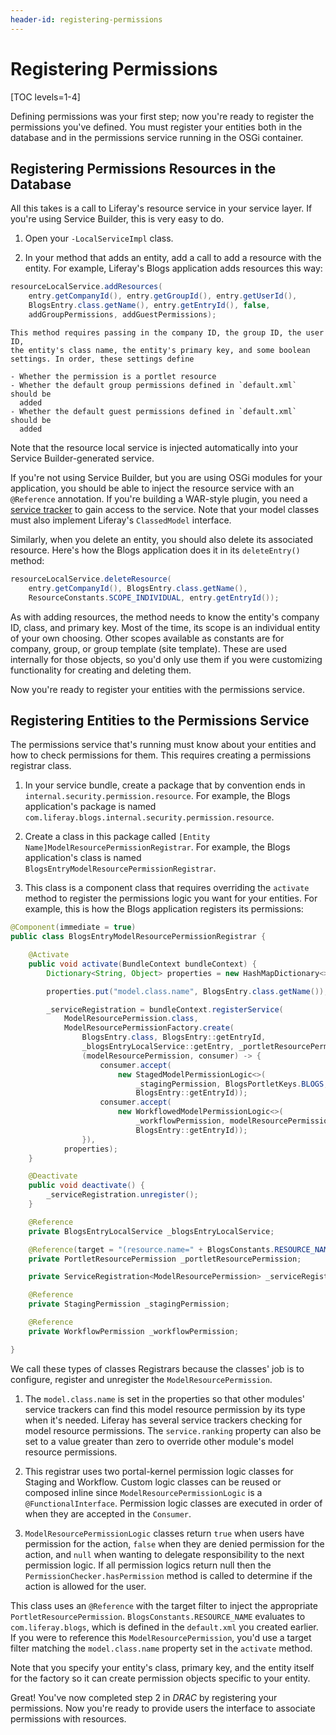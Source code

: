 ```yaml
---
header-id: registering-permissions
---
```


# Registering Permissions

[TOC levels=1-4]

Defining permissions was your first step; now you're ready to register the
permissions you've defined. You must register your entities both in the database
and in the permissions service running in the OSGi container. 

## Registering Permissions Resources in the Database

All this takes is a call to Liferay's resource service in your service layer. If
you're using Service Builder, this is very easy to do. 

1.  Open your `-LocalServiceImpl` class. 

2.  In your method that adds an entity, add a call to add a resource with the
    entity. For example, Liferay's Blogs application adds resources this way: 
 
```java
resourceLocalService.addResources(
	entry.getCompanyId(), entry.getGroupId(), entry.getUserId(),
	BlogsEntry.class.getName(), entry.getEntryId(), false,
	addGroupPermissions, addGuestPermissions);
```

    This method requires passing in the company ID, the group ID, the user ID,
    the entity's class name, the entity's primary key, and some boolean
    settings. In order, these settings define 

    - Whether the permission is a portlet resource
    - Whether the default group permissions defined in `default.xml` should be
      added
    - Whether the default guest permissions defined in `default.xml` should be
      added

Note that the resource local service is injected automatically into your Service
Builder-generated service. 

If you're not using Service Builder, but you are using OSGi modules for your
application, you should be able to inject the resource service with an
`@Reference` annotation. If you're building a WAR-style plugin, you need
a [service tracker](/docs/7-2/customization/-/knowledge_base/c/service-trackers) to
gain access to the service. Note that your model classes must also implement
Liferay's `ClassedModel` interface. 

Similarly, when you delete an entity, you should also delete its associated
resource. Here's how the Blogs application does it in its `deleteEntry()`
method: 

```java
resourceLocalService.deleteResource(
	entry.getCompanyId(), BlogsEntry.class.getName(),
	ResourceConstants.SCOPE_INDIVIDUAL, entry.getEntryId());
```

As with adding resources, the method needs to know the entity's company ID,
class, and primary key. Most of the time, its scope is an individual entity of
your own choosing. Other scopes available as constants are for company, group,
or group template (site template). These are used internally for those objects,
so you'd only use them if you were customizing functionality for creating and
deleting them. 

Now you're ready to register your entities with the permissions service. 

## Registering Entities to the Permissions Service

The permissions service that's running must know about your entities and how to
check permissions for them. This requires creating a permissions registrar
class. 

1.  In your service bundle, create a package that by convention ends in
    `internal.security.permission.resource`. For example, the Blogs
    application's package is named
    `com.liferay.blogs.internal.security.permission.resource`. 

2.  Create a class in this package called `[Entity
    Name]ModelResourcePermissionRegistrar`. For example, the Blogs application's
    class is named `BlogsEntryModelResourcePermissionRegistrar`. 

3.  This class is a component class that requires overriding the `activate`
    method to register the permissions logic you want for your entities. For
    example, this is how the Blogs application registers its permissions: 

```java
@Component(immediate = true)
public class BlogsEntryModelResourcePermissionRegistrar {

    @Activate
    public void activate(BundleContext bundleContext) {
        Dictionary<String, Object> properties = new HashMapDictionary<>();

        properties.put("model.class.name", BlogsEntry.class.getName());

        _serviceRegistration = bundleContext.registerService(
            ModelResourcePermission.class,
            ModelResourcePermissionFactory.create(
                BlogsEntry.class, BlogsEntry::getEntryId,
                _blogsEntryLocalService::getEntry, _portletResourcePermission,
                (modelResourcePermission, consumer) -> {
                    consumer.accept(
                        new StagedModelPermissionLogic<>(
                            _stagingPermission, BlogsPortletKeys.BLOGS,
                            BlogsEntry::getEntryId));
                    consumer.accept(
                        new WorkflowedModelPermissionLogic<>(
                            _workflowPermission, modelResourcePermission,
                            BlogsEntry::getEntryId));
                }),
            properties);
    }

    @Deactivate
    public void deactivate() {
        _serviceRegistration.unregister();
    }

    @Reference
    private BlogsEntryLocalService _blogsEntryLocalService;

    @Reference(target = "(resource.name=" + BlogsConstants.RESOURCE_NAME + ")")
    private PortletResourcePermission _portletResourcePermission;

    private ServiceRegistration<ModelResourcePermission> _serviceRegistration;

    @Reference
    private StagingPermission _stagingPermission;

    @Reference
    private WorkflowPermission _workflowPermission;

}
```

We call these types of classes Registrars because the classes' job is to configure, 
register and unregister the `ModelResourcePermission`.

1.  The `model.class.name` is set in the properties so that other modules' service 
    trackers can find this model resource permission by its type when it's needed. 
    Liferay has several service trackers checking for model resource permissions. 
    The `service.ranking` property can also be set to a value greater than zero to 
    override other module's model resource permissions. 

2.  This registrar uses two portal-kernel permission logic classes for Staging
    and Workflow. Custom logic classes can be reused or composed inline since
    `ModelResourcePermissionLogic` is a `@FunctionalInterface`. Permission logic
    classes are executed in order of when they are accepted in the `Consumer`.

3.  `ModelResourcePermissionLogic` classes return `true` when users have
    permission for the action, `false` when they are denied permission for the
    action, and `null` when wanting to delegate responsibility to the next
    permission logic. If all permission logics return null then the
    `PermissionChecker.hasPermission` method is called to determine if the
    action is allowed for the user.

This class uses an `@Reference` with the target filter to inject the appropriate
`PortletResourcePermission`. `BlogsConstants.RESOURCE_NAME` evaluates to
`com.liferay.blogs`, which is defined in the `default.xml` you created earlier.
If you were to reference this `ModelResourcePermission`, you'd use a target filter
matching the `model.class.name` property set in the `activate` method.

Note that you specify your entity's class, primary key, and the entity itself
for the factory so it can create permission objects specific to your entity. 

Great! You've now completed step 2 in *DRAC* by registering your permissions.
Now you're ready to provide users the interface to associate permissions with
resources. 

